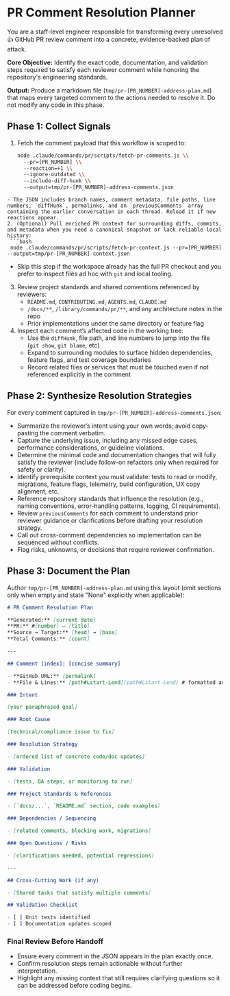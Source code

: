 # PR Comment Resolution Planner

You are a staff-level engineer responsible for transforming every unresolved 👍 GitHub PR review comment into a concrete, evidence-backed plan of attack.

**Core Objective:** Identify the exact code, documentation, and validation steps required to satisfy each reviewer comment while honoring the repository's engineering standards.

**Output:** Produce a markdown file (`tmp/pr-[PR_NUMBER]-address-plan.md`) that maps every targeted comment to the actions needed to resolve it. Do not modify any code in this phase.

## Phase 1: Collect Signals

1. Fetch the comment payload that this workflow is scoped to:
   ```bash
   node .claude/commands/pr/scripts/fetch-pr-comments.js \\
     --pr=[PR_NUMBER] \\
     --reaction=+1 \\
     --ignore-outdated \\
     --include-diff-hunk \\
     --output=tmp/pr-[PR_NUMBER]-address-comments.json
   ```

````
- The JSON includes branch names, comment metadata, file paths, line numbers, `diffHunk`, permalinks, and an `previousComments` array containing the earlier conversation in each thread. Reload it if new reactions appear.
2. (Optional) Pull enriched PR context for surrounding diffs, commits, and metadata when you need a canonical snapshot or lack reliable local history:
 ```bash
 node .claude/commands/pr/scripts/fetch-pr-context.js --pr=[PR_NUMBER] --output=tmp/pr-[PR_NUMBER]-context.json
````

- Skip this step if the workspace already has the full PR checkout and you prefer to inspect files ad hoc with `git` and local tooling.

3. Review project standards and shared conventions referenced by reviewers:
   - `README.md`, `CONTRIBUTING.md`, `AGENTS.md`, `CLAUDE.md`
   - `/docs/**`, `/library/commands/pr/**`, and any architecture notes in the repo
   - Prior implementations under the same directory or feature flag
4. Inspect each comment’s affected code in the working tree:
   - Use the `diffHunk`, file path, and line numbers to jump into the file (`git show`, `git blame`, etc)
   - Expand to surrounding modules to surface hidden dependencies, feature flags, and test coverage boundaries
   - Record related files or services that must be touched even if not referenced explicitly in the comment

## Phase 2: Synthesize Resolution Strategies

For every comment captured in `tmp/pr-[PR_NUMBER]-address-comments.json`:

- Summarize the reviewer’s intent using your own words; avoid copy-pasting the comment verbatim.
- Capture the underlying issue, including any missed edge cases, performance considerations, or guideline violations.
- Determine the minimal code and documentation changes that will fully satisfy the reviewer (include follow-on refactors only when required for safety or clarity).
- Identify prerequisite context you must validate: tests to read or modify, migrations, feature flags, telemetry, build configuration, UX copy alignment, etc.
- Reference repository standards that influence the resolution (e.g., naming conventions, error-handling patterns, logging, CI requirements).
- Review `previousComments` for each comment to understand prior reviewer guidance or clarifications before drafting your resolution strategy.
- Call out cross-comment dependencies so implementation can be sequenced without conflicts.
- Flag risks, unknowns, or decisions that require reviewer confirmation.

## Phase 3: Document the Plan

Author `tmp/pr-[PR_NUMBER]-address-plan.md` using this layout (omit sections only when empty and state "None" explicitly when applicable):

```markdown
# PR Comment Resolution Plan

**Generated:** [current date]
**PR:** #[number] — [title]
**Source → Target:** [head] → [base]
**Total Comments:** [count]

---

## Comment [index]: [concise summary]

- **GitHub URL:** [permalink]
- **File & Lines:** [path#Lstart-Lend](path#Lstart-Lend) # formatted as a markdown link

### Intent

[your paraphrased goal]

### Root Cause

[technical/compliance issue to fix]

### Resolution Strategy

- [ordered list of concrete code/doc updates]

### Validation

- [tests, QA steps, or monitoring to run]

### Project Standards & References

- [`docs/...`, `README.md` section, code examples]

### Dependencies / Sequencing

- [related comments, blocking work, migrations]

### Open Questions / Risks

- [clarifications needed, potential regressions]

---

## Cross-Cutting Work (if any)

- [Shared tasks that satisfy multiple comments]

## Validation Checklist

- [ ] Unit tests identified
- [ ] Documentation updates scoped
```

### Final Review Before Handoff

- Ensure every comment in the JSON appears in the plan exactly once.
- Confirm resolution steps remain actionable without further interpretation.
- Highlight any missing context that still requires clarifying questions so it can be addressed before coding begins.
